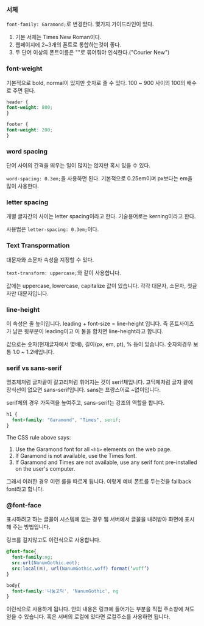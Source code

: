 ### 서체

`font-family: Garamond;`로 변경한다. 몇가지 가이드라인이 있다.

1. 기본 서체는 Times New Roman이다.
2. 웹페이지에 2~3개의 폰트로 통합하는것이 좋다.
3. 두 단어 이상의 폰트이름은 ""로 묶어줘야 인식한다.("Courier New")

### font-weight

기본적으로 bold, normal이 있지만 숫자로 줄 수 있다. 100 ~ 900 사이의 100의 배수로 주면 된다.

```css
header {
font-weight: 800;
}

footer {
font-weight: 200;
}
```

### word spacing

단어 사이의 간격을 띄우는 일이 많지는 않지만 혹시 있을 수 있다.

`word-spacing: 0.3em;`을 사용하면 된다. 기본적으로 0.25em이며 px보다는 em을 많이 사용한다.

### letter spacing

개별 글자간의 사이는 letter spacing이라고 한다. 기술용어로는 kerning이라고 한다.

사용법은 `letter-spacing: 0.3em;`이다.

### Text Transpormation

대문자와 소문자 속성을 지정할 수 있다.

`text-transform: uppercase;`와 같이 사용합니다.

값에는 uppercase, lowercase, capitalize 값이 있습니다. 각각 대문자, 소문자, 첫글자만 대문자입니다.

### line-height

이 속성은 줄 높이입니다.  leading + font-size = line-height 입니다. 즉 폰트사이즈가 남은 윗부분이 leading이고 이 둘을 합치면 line-height라고 합니다.

값으로는 숫자(현재글자에서 몇배), 길이(px, em, pt), % 등이 있습니다. 숫자의경우 보통 1.0 ~ 1.2배입니다.

### serif vs sans-serif

명조체처럼 글자끝이 갈고리처럼 휘어지는 것이 serif체입니다. 고딕체처럼 글자 끝에 장식선이 없으면 sans-serif입니다. sans는 프랑스어로 ~없이입니다.

serif체의 경우 가독력을 높여주고, sans-serif는 강조의 역할을 합니다.

```css
h1 {
  font-family: "Garamond", "Times", serif;
}
```

The CSS rule above says:

1. Use the Garamond font for all `<h1>` elements on the web page.
2. If Garamond is not available, use the Times font.
3. If Garamond and Times are not available, use any serif font pre-installed on the user's computer.

그래서 이러한 경우 이런 룰을 따르게 됩니다. 이렇게 예비 폰트를 두는것을 fallback font라고 합니다.

### @font-face

표시하려고 하는 글꼴이 시스템에 없는 경우 웹 서버에서 글꼴을 내려받아 화면에 표시해 주는 방법입니다.

링크를 걸지않고도 이런식으로 사용합니다.

```css
@font-face{
  font-family:ng;
  src:url(NanumGothic.eot);
  src:local(※), url(NanumGothic.woff) format(‘woff’)
} 

body{
  font-family:'나눔고딕', 'NanumGothic', ng
}
```

이런식으로 사용하게 됩니다. 안의 내용은 링크에 들어가는 부분을 직접 주소창에 쳐도 얻을 수 있습니다. 혹은 서버의 로컬에 있다면 로컬주소를 사용하면 됩니다.



